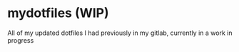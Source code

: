 # mydotfiles (WIP)

All of my updated dotfiles I had previously in my gitlab, currently in a work in progress

